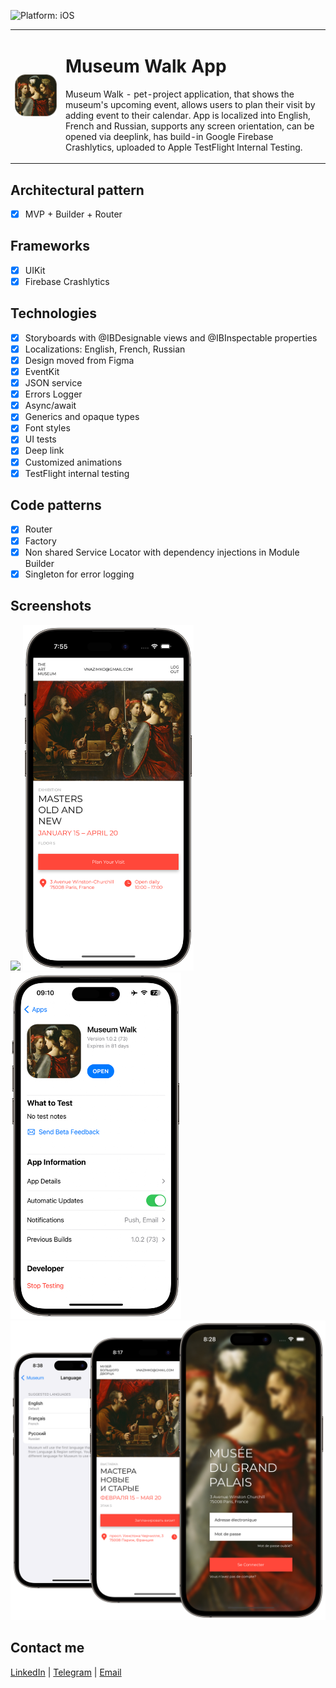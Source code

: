 ![Platform: iOS](https://img.shields.io/badge/Platform-iOS-green.svg)

  <table>
    <tr>
      <td>
        <img src="Screenshots/MuseumAppIcon.png" alt="Museum App Icon">
      </td>
      <td>
        <h1>Museum Walk App</h1>
        <p>Museum Walk - pet-project application, that shows the museum's upcoming event, allows users to plan their visit by adding event to their calendar. App is localized into English, French and Russian, supports any screen orientation, can be opened via deeplink, has build-in Google Firebase Crashlytics, uploaded to Apple TestFlight Internal Testing.</p>
      </td>
    </tr>
  </table>

## Architectural pattern
- [x] MVP + Builder + Router

## Frameworks
- [x] UIKit
- [x] Firebase Crashlytics

## Technologies
- [x] Storyboards with @IBDesignable views and @IBInspectable properties
- [x] Localizations: English, French, Russian
- [x] Design moved from Figma
- [x] EventKit
- [x] JSON service
- [x] Errors Logger
- [x] Async/await
- [x] Generics and opaque types
- [x] Font styles
- [x] UI tests
- [x] Deep link
- [x] Customized animations
- [x] TestFlight internal testing

## Code patterns
- [x] Router
- [x] Factory
- [x] Non shared Service Locator with dependency injections in Module Builder
- [x] Singleton for error logging

## Screenshots
<img src="Screenshots/LogIn.png" width="273"/> <img src="Screenshots/Main.png" width="273"/> <img src="Screenshots/TestFlight.png" width="273"/> <img src="Screenshots/Localizations.png" width="598"/>

## Contact me
[LinkedIn](https://www.linkedin.com/in/bytepixelmelody "https://www.linkedin.com/in/bytepixelmelody") | [Telegram](https://t.me/bytepixelmelody "@bytepixelmelody") | [Email](mailto:bytepixelmelody@gmail.com "bytepixelmelody@gmail.com")